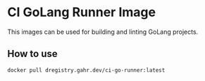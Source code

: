 # CI GoLang Runner Image
This images can be used for building and linting GoLang projects.

## How to use
```docker
docker pull dregistry.gahr.dev/ci-go-runner:latest
```

